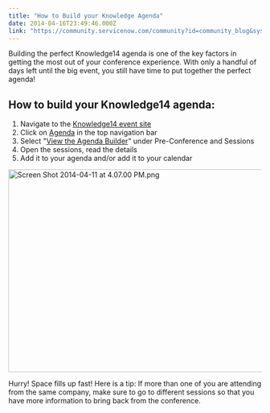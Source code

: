 ```yaml
---
title: "How to Build your Knowledge Agenda"
date: 2014-04-16T23:49:46.000Z
link: "https://community.servicenow.com/community?id=community_blog&sys_id=793daae5dbd0dbc01dcaf3231f961974"
---
```

<p>Building the perfect Knowledge14 agenda is one of the key factors in getting the most out of your conference experience. With only a handful of days left until the big event, you still have time to put together the perfect agenda!</p><p></p><h2>How to build your Knowledge14 agenda:</h2><p></p><ol><li>Navigate to the <a title="nowledge.servicenow.com/" href="https://knowledge.servicenow.com/">Knowledge14 event site</a></li><li>Click on <a title="nowledge.servicenow.com/agenda.html" href="https://knowledge.servicenow.com/agenda.html">Agenda</a> in the top navigation bar</li><li>Select "<a title="event.regsvc.com/?dbGuid=E5A72BC7-3C81-43DE-8EB5-79A91C3778C0&eventID=2" href="http://myevent.regsvc.com/?dbGuid=E5A72BC7-3C81-43DE-8EB5-79A91C3778C0&amp;eventID=2">View the Agenda Builder</a>" under Pre-Conference and Sessions</li><li>Open the sessions, read the details</li><li>Add it to your agenda and/or add it to your calendar</li></ol><p></p><p><img   alt="Screen Shot 2014-04-11 at 4.07.00 PM.png" class="image-1 jive-image" src="3ff8540adb989fc068c1fb651f9619b5.iix" style="height: 403px; width: 620px; display: block; margin-left: auto; margin-right: auto;"/></p><p></p><p>Hurry! Space fills up fast! Here is a tip: If more than one of you are attending from the same company, make sure to go to different sessions so that you have more information to bring back from the conference.</p>